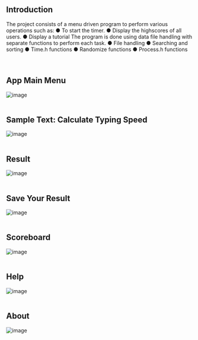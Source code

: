## Introduction
The project consists of a menu driven program to perform various 
operations such as:
● To start the timer.
● Display the highscores of all users.
● Display a tutorial 
The program is done using data file handling with separate functions to 
perform each task.
● File handling
● Searching and sorting
● Time.h functions
● Randomize functions
● Process.h functions
<br>
<br>
<br>
## App Main Menu
![image](https://user-images.githubusercontent.com/25506296/132852713-ac7c1958-d032-4b2d-a85d-3ccfacb04173.png)
<br>
<br>
## Sample Text: Calculate Typing Speed
![image](https://user-images.githubusercontent.com/25506296/132852924-08b8d88b-8110-4c4d-a0c3-7010dd39faf7.png)
<br>
<br>
## Result
![image](https://user-images.githubusercontent.com/25506296/132853035-bfb7af23-f609-41d5-9621-7bbecf77f651.png)
<br>
<br>
## Save Your Result
![image](https://user-images.githubusercontent.com/25506296/132853304-8cd989a6-b03a-404b-b689-ead05a1ab081.png)
<br>
<br>
## Scoreboard
![image](https://user-images.githubusercontent.com/25506296/132853431-42862a1e-587a-4a98-b6ce-c5f58f9c0475.png)
<br>
<br>
## Help
![image](https://user-images.githubusercontent.com/25506296/132853470-5ffeeee2-1100-4ab6-bbb3-ff6f385cc669.png)
<br>
<br>
## About
![image](https://user-images.githubusercontent.com/25506296/132853523-d406f902-0cfc-4705-860c-95499d61bfdf.png)
<br>

